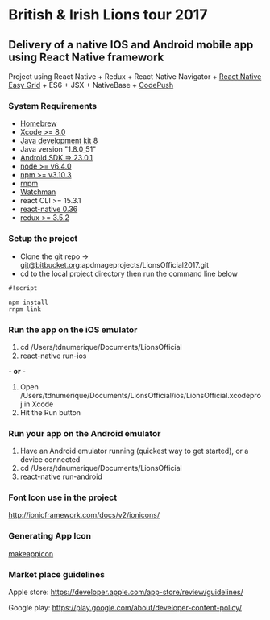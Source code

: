 # British & Irish Lions tour 2017 #
## Delivery of a native IOS and Android mobile app using React Native framework ##

Project using React Native + Redux + React Native Navigator + [React Native Easy Grid](https://github.com/GeekyAnts/react-native-easy-grid) + ES6 + JSX + NativeBase + [CodePush](https://microsoft.github.io/code-push/)

### System Requirements ###

* [Homebrew](http://brew.sh/)
* [Xcode >= 8.0](https://developer.apple.com/xcode/)
* [Java development kit 8](http://www.oracle.com/technetwork/java/javase/downloads/jdk8-downloads-2133151.html)
* Java version "1.8.0_51"
* [Android SDK => 23.0.1](https://developer.android.com/studio/index.html)
* [node >= v6.4.0](https://nodejs.org/en/)
* [npm >= v3.10.3](https://www.npmjs.com/)
* [rnpm](https://github.com/rnpm/rnpm)
* [Watchman](https://www.npmjs.com/package/watchman)
* react CLI >= 15.3.1
* [react-native 0.36](https://facebook.github.io/react-native/docs/getting-started.html)
* [redux >= 3.5.2](http://redux.js.org)

### Setup the project ###

* Clone the git repo -> git@bitbucket.org:apdmageprojects/LionsOfficial2017.git
* cd to the local project directory then run the command line below

```
#!script

npm install
rnpm link
```



### Run the app on the iOS emulator ###

1.   cd /Users/tdnumerique/Documents/LionsOfficial
2.   react-native run-ios

**- or -**

1. Open /Users/tdnumerique/Documents/LionsOfficial/ios/LionsOfficial.xcodeproj in Xcode
2.    Hit the Run button

### Run your app on the Android emulator ###

1.    Have an Android emulator running (quickest way to get started), or a device connected
2.    cd /Users/tdnumerique/Documents/LionsOfficial
3.    react-native run-android


### Font Icon use in the project ###
http://ionicframework.com/docs/v2/ionicons/

### Generating App Icon ###
[makeappicon](http://makeappicon.com/)

### Market place guidelines ###
Apple store: https://developer.apple.com/app-store/review/guidelines/

Google play: https://play.google.com/about/developer-content-policy/
